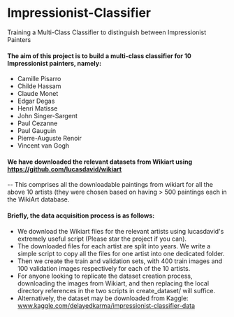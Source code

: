 # Impressionist-Classifier
Training a Multi-Class Classifier to distinguish between Impressionist Painters

#### The aim of this project is to build a multi-class classifier for 10 Impressionist painters, namely:
* Camille Pisarro
* Childe Hassam
* Claude Monet
* Edgar Degas
* Henri Matisse
* John Singer-Sargent
* Paul Cezanne
* Paul Gauguin
* Pierre-Auguste Renoir
* Vincent van Gogh

#### We have downloaded the relevant datasets from Wikiart using https://github.com/lucasdavid/wikiart
-- This comprises all the downloadable paintings from wikiart for all the above 10 artists (they were chosen based on having > 500 paintings each in the WikiArt database. 

#### Briefly, the data acquisition process is as follows:
* We download the Wikiart files for the relevant artists using lucasdavid's extremely useful script (Please star the project if you can). 
* The downloaded files for each artist are split into years. We write a simple script to copy all the files for one artist into one dedicated folder.
* Then we create the train and validation sets, with 400 train images and 100 validation images respectively for each of the 10 artists. 
* For anyone looking to replicate the dataset creation process, downloading the images from Wikiart, and then replacing the local directory references in the two scripts in create_dataset/ will suffice.
* Alternatively, the dataset may be downloaded from Kaggle: www.kaggle.com/delayedkarma/impressionist-classifier-data

